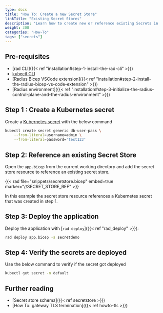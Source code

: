 ```yaml
---
type: docs
title: "How To: Create a new Secret Store"
linkTitle: "Existing Secret Stores"
description: "Learn how to create new or reference existing Secrets in your Radius Application"
weight: 300
categories: "How-To"
tags: ["secrets"]
---
```


## Pre-requisites 

- [rad CLI]({{< ref "installation#step-1-install-the-rad-cli" >}})
- [kubectl CLI](https://kubernetes.io/docs/tasks/tools/install-kubectl/) 
- [Radius Bicep VSCode extension]({{< ref "installation#step-2-install-the-radius-bicep-vs-code-extension" >}})
- [Radius environment]({{< ref "installation#step-3-initialize-the-radius-control-plane-and-the-radius-environment" >}})

## Step 1 : Create a Kubernetes secret 

Create a [Kubernetes secret](https://kubernetes.io/docs/concepts/configuration/secret/) with the below command 

```bash
kubectl create secret generic db-user-pass \
    --from-literal=username=admin \
    --from-literal=password='test123'
```

## Step 2: Reference an existing Secret Store

Open the `app.bicep` from the current working directory and add the secret store resource to reference an existing secret store. 

{{< rad file="snippets/secretstore.bicep" embed=true marker="//SECRET_STORE_REF" >}}

In this example the secret store resource references a Kubernetes secret that was created in step 1.

## Step 3: Deploy the application

Deploy the application with [`rad deploy`]({{< ref "rad_deploy" >}}):

```bash
rad deploy app.bicep -a secretdemo
```

## Step 4: Verify the secrets are deployed 

Use the below command to verify if the secret got deployed 

```bash
kubectl get secret -n default
```

## Further reading

- [Secret store schema]({{< ref secretstore >}})
- [How To: gateway TLS termination]({{< ref howto-tls >}})
